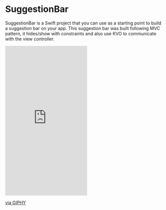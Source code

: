 # SuggestionBar
SuggestionBar is a Swift project that you can use as a starting point to build a suggestion bar on your app. This suggestion bar was built following MVC pattern, it hides/show with constraints and also use KVO to communicate with the view controller.
<iframe src="https://giphy.com/embed/fx4TIxprY1dynUckyr" width="262" height="480" frameBorder="0" class="giphy-embed" allowFullScreen></iframe><p><a href="https://giphy.com/gifs/fx4TIxprY1dynUckyr">via GIPHY</a></p>
<a href="https://media.giphy.com/media/fx4TIxprY1dynUckyr/giphy.gif"><img src="https://giphy.com/embed/fx4TIxprY1dynUckyr" title=""/></a>
